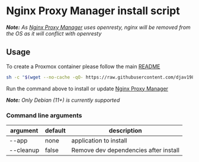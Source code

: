 # Nginx Proxy Manager install script

**_Note:_** _As [Nginx Proxy Manager](https://nginxproxymanager.com/) uses openresty, nginx will be removed from the OS as it will conflict with openresty_

## Usage

To create a Proxmox container please follow the main [README](https://github.com/djav1985/v-npm-for-proxmox)

```sh
sh -c "$(wget --no-cache -qO- https://raw.githubusercontent.com/djav1985/v-npm-for-proxmox/main/install.sh)" -s --app nginx-proxy-manager --cleanup
```

Run the command above to install or update [Nginx Proxy Manager](https://nginxproxymanager.com/)

**_Note:_** _Only Debian (11+) is currently supported_

### Command line arguments

| argument  | default | description                           |
| --------- | ------- | ------------------------------------- |
| --app     | none    | application to install                |
| --cleanup | false   | Remove dev dependencies after install |
